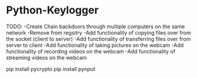 # Python-Keylogger
TODO:
-Create Chain backdoors through multiple computers on the same network
-Remove from regsitry
-Add functionality of copying files over from the socket (client to server)
-Add functionality of transferring files over from server to client
-Add functionality of taking pictures on the webcam
-Add functionality of recording videos on the webcam
-Add functionality of streaming videos on the webcam

pip install pycrypto
pip install pynput